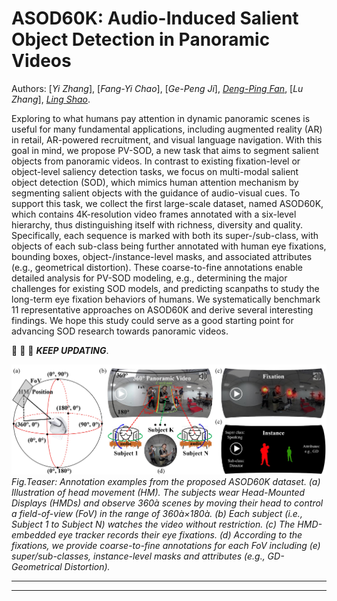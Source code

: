 # ASOD60K: Audio-Induced Salient Object Detection in Panoramic Videos
Authors: [*Yi Zhang*], [*Fang-Yi Chao*], [*Ge-Peng Ji*], [*Deng-Ping Fan*](https://dpfan.net/), [*Lu Zhang*], [*Ling Shao*](https://scholar.google.com/citations?user=z84rLjoAAAAJ&hl=en).

Exploring to what humans pay attention in dynamic panoramic scenes is useful for many fundamental applications, including augmented reality (AR) in retail, AR-powered recruitment, and visual language navigation. With this goal in mind, we propose PV-SOD, a new task that aims to segment salient objects from panoramic videos. In contrast to existing fixation-level or object-level saliency detection tasks, we focus on multi-modal salient object detection (SOD), which mimics human attention mechanism by segmenting salient objects with the guidance of audio-visual cues. To support this task, we collect the first large-scale dataset, named ASOD60K, which contains 4K-resolution video frames annotated with a six-level hierarchy, thus distinguishing itself with richness, diversity and quality. Specifically, each sequence is marked with both its super-/sub-class, with objects of each sub-class being further annotated with human eye fixations, bounding boxes, object-/instance-level masks, and associated attributes (e.g., geometrical distortion). These coarse-to-fine annotations enable detailed analysis for PV-SOD modeling, e.g., determining the major challenges for existing SOD models, and predicting scanpaths to study the long-term eye fixation behaviors of humans. We systematically benchmark 11 representative approaches on ASOD60K and derive several interesting findings. We hope this study could serve as a good starting point for advancing SOD research towards panoramic videos. 

:running: :running: :running: ***KEEP UPDATING***.   
  
  

![alt text](./figures/fig_teaser.jpg)
*Fig.Teaser: Annotation examples from the proposed ASOD60K dataset. (a) Illustration of head movement (HM). The subjects wear Head-Mounted Displays (HMDs) and observe 360à scenes by moving their head to control a field-of-view (FoV) in the range of 360à×180à. (b) Each subject (i.e., Subject 1 to Subject N) watches the video without restriction. (c) The HMD-embedded eye tracker records their eye fixations. (d) According to the fixations, we provide coarse-to-fine annotations for each FoV including (e) super/sub-classes, instance-level masks and attributes (e.g., GD-Geometrical Distortion).*



------
------
